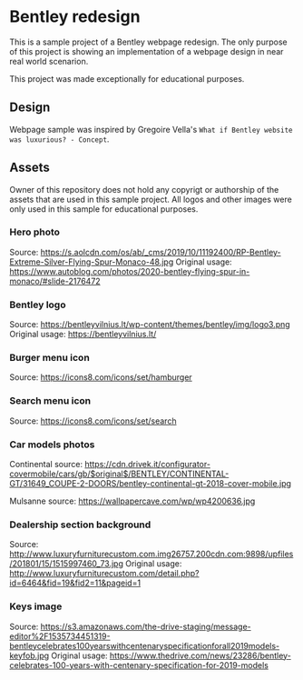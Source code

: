 # Bentley redesign

This is a sample project of a Bentley webpage redesign.
The only purpose of this project is showing an implementation of a webpage design in near real world scenarion.

This project was made exceptionally for educational purposes.

## Design

Webpage sample was inspired by Gregoire Vella's `What if Bentley website was luxurious? - Concept`.

## Assets

Owner of this repository does not hold any copyrigt or authorship of the assets that are used in this sample project.
All logos and other images were only used in this sample for educational purposes.

### Hero photo

Source: <https://s.aolcdn.com/os/ab/_cms/2019/10/11192400/RP-Bentley-Extreme-Silver-Flying-Spur-Monaco-48.jpg>
Original usage: <https://www.autoblog.com/photos/2020-bentley-flying-spur-in-monaco/#slide-2176472>

### Bentley logo

Source: <https://bentleyvilnius.lt/wp-content/themes/bentley/img/logo3.png>
Original usage: <https://bentleyvilnius.lt/>

### Burger menu icon

Source: <https://icons8.com/icons/set/hamburger>

### Search menu icon

Source: <https://icons8.com/icons/set/search>

### Car models photos

Continental source: <https://cdn.drivek.it/configurator-covermobile/cars/gb/$original$/BENTLEY/CONTINENTAL-GT/31649_COUPE-2-DOORS/bentley-continental-gt-2018-cover-mobile.jpg>

Mulsanne source: <https://wallpapercave.com/wp/wp4200636.jpg>

### Dealership section background

Source: <http://www.luxuryfurniturecustom.com.img26757.200cdn.com:9898/upfiles/201801/15/1515997460_73.jpg>
Original usage: <http://www.luxuryfurniturecustom.com/detail.php?id=6464&fid=19&fid2=11&pageid=1>

### Keys image

Source: <https://s3.amazonaws.com/the-drive-staging/message-editor%2F1535734451319-bentleycelebrates100yearswithcentenaryspecificationforall2019models-keyfob.jpg>
Original usage: <https://www.thedrive.com/news/23286/bentley-celebrates-100-years-with-centenary-specification-for-2019-models>
